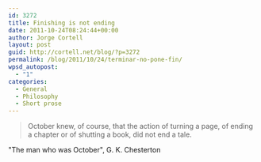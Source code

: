 ```yaml
---
id: 3272
title: Finishing is not ending
date: 2011-10-24T08:24:44+00:00
author: Jorge Cortell
layout: post
guid: http://cortell.net/blog/?p=3272
permalink: /blog/2011/10/24/terminar-no-pone-fin/
wpsd_autopost:
  - "1"
categories:
  - General
  - Philosophy
  - Short prose
---
```

> October knew, of course, that the action of turning a page, of ending a chapter or of shutting a book, did not end a tale.

"The man who was October", G. K. Chesterton